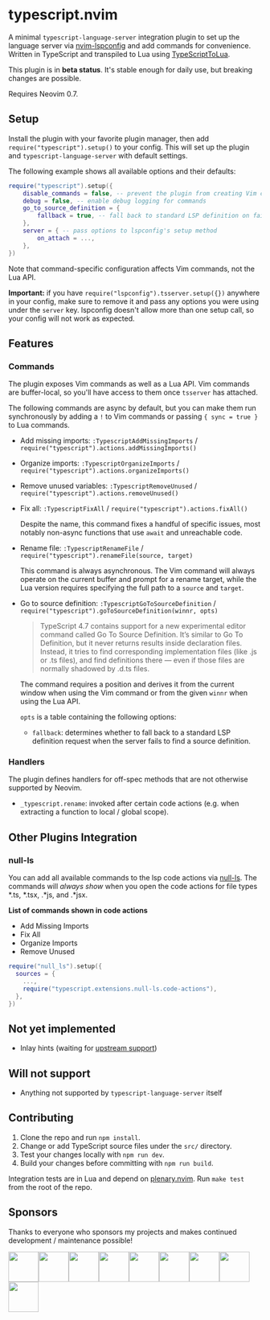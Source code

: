 <!-- markdownlint-configure-file
{
  "line-length": false,
  "no-inline-html": false
}
-->

# typescript.nvim

A minimal `typescript-language-server` integration plugin to set up the language
server via [nvim-lspconfig](https://github.com/neovim/nvim-lspconfig) and add
commands for convenience. Written in TypeScript and transpiled to Lua using
[TypeScriptToLua](https://github.com/TypeScriptToLua/TypeScriptToLua).

This plugin is in **beta status**. It's stable enough for daily use, but
breaking changes are possible.

Requires Neovim 0.7.

## Setup

Install the plugin with your favorite plugin manager, then add
`require("typescript").setup()` to your config. This will set up the plugin and
`typescript-language-server` with default settings.

The following example shows all available options and their defaults:

```lua
require("typescript").setup({
    disable_commands = false, -- prevent the plugin from creating Vim commands
    debug = false, -- enable debug logging for commands
    go_to_source_definition = {
        fallback = true, -- fall back to standard LSP definition on failure
    },
    server = { -- pass options to lspconfig's setup method
        on_attach = ...,
    },
})
```

Note that command-specific configuration affects Vim commands, not the Lua API.

**Important:** if you have `require("lspconfig").tsserver.setup({})` anywhere in your
config, make sure to remove it and pass any options you were using under the
`server` key. lspconfig doesn't allow more than one setup call, so your config
will not work as expected.

## Features

### Commands

The plugin exposes Vim commands as well as a Lua API. Vim commands are
buffer-local, so you'll have access to them once `tsserver` has attached.

The following commands are async by default, but you can make them run
synchronously by adding a `!` to Vim commands or passing `{ sync = true }` to
Lua commands.

- Add missing imports: `:TypescriptAddMissingImports` /
  `require("typescript").actions.addMissingImports()`

- Organize imports: `:TypescriptOrganizeImports` /
  `require("typescript").actions.organizeImports()`

- Remove unused variables: `:TypescriptRemoveUnused` /
  `require("typescript").actions.removeUnused()`

- Fix all: `:TypescriptFixAll` / `require("typescript").actions.fixAll()`

  Despite the name, this command fixes a handful of specific issues, most
  notably non-async functions that use `await` and unreachable code.

- Rename file: `:TypescriptRenameFile` /
  `require("typescript").renameFile(source, target)`

  This command is always asynchronous. The Vim command will always operate on
  the current buffer and prompt for a rename target, while the Lua version
  requires specifying the full path to a `source` and `target`.

- Go to source definition: `:TypescriptGoToSourceDefinition` /
  `require("typescript").goToSourceDefinition(winnr, opts)`

  > TypeScript 4.7 contains support for a new experimental editor command called
  > Go To Source Definition. It’s similar to Go To Definition, but it never
  > returns results inside declaration files. Instead, it tries to find
  > corresponding implementation files (like .js or .ts files), and find
  > definitions there — even if those files are normally shadowed by .d.ts
  > files.

  The command requires a position and derives it from the current window when
  using the Vim command or from the given `winnr` when using the Lua API.

  `opts` is a table containing the following options:

  - `fallback`: determines whether to fall back to a standard LSP definition
    request when the server fails to find a source definition.

### Handlers

The plugin defines handlers for off-spec methods that are not otherwise
supported by Neovim.

- `_typescript.rename`: invoked after certain code actions (e.g. when extracting
  a function to local / global scope).

## Other Plugins Integration

### null-ls

You can add all available commands to the lsp code actions via [null-ls](https://github.com/jose-elias-alvarez/null-ls.nvim).
The commands will *always show* when you open the code actions for file types *.ts, *.tsx, .*js, and .*jsx.

**List of commands shown in code actions**

- Add Missing Imports
- Fix All
- Organize Imports
- Remove Unused

```lua
require("null_ls").setup({
  sources = {
    ...,
    require("typescript.extensions.null-ls.code-actions"),
  },
})
```

## Not yet implemented

- Inlay hints (waiting for
  [upstream support](https://github.com/neovim/neovim/issues/18086))

## Will not support

- Anything not supported by `typescript-language-server` itself

## Contributing

1. Clone the repo and run `npm install`.
2. Change or add TypeScript source files under the `src/` directory.
3. Test your changes locally with `npm run dev`.
4. Build your changes before committing with `npm run build`.

Integration tests are in Lua and depend on
[plenary.nvim](https://github.com/nvim-lua/plenary.nvim). Run `make test` from
the root of the repo.

## Sponsors

Thanks to everyone who sponsors my projects and makes continued development /
maintenance possible!

<!-- sponsors --><a href="https://github.com/yutkat"><img src="https://github.com/yutkat.png" width="60px" alt="" /></a><a href="https://github.com/hituzi-no-sippo"><img src="https://github.com/hituzi-no-sippo.png" width="60px" alt="" /></a><a href="https://github.com/sbc64"><img src="https://github.com/sbc64.png" width="60px" alt="" /></a><a href="https://github.com/chase"><img src="https://github.com/chase.png" width="60px" alt="" /></a><a href="https://github.com/andrewferrier"><img src="https://github.com/andrewferrier.png" width="60px" alt="" /></a><a href="https://github.com/sirupsen"><img src="https://github.com/sirupsen.png" width="60px" alt="" /></a><a href="https://github.com/dhensen"><img src="https://github.com/dhensen.png" width="60px" alt="" /></a><a href="https://github.com/iwpnd"><img src="https://github.com/iwpnd.png" width="60px" alt="" /></a><a href="https://github.com/ehaynes99"><img src="https://github.com/ehaynes99.png" width="60px" alt="" /></a><!-- sponsors -->
